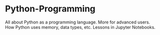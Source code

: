 # Python-Programming
All about Python as a programming language. More for advanced users. How Python uses memory, data types, etc. Lessons in Jupyter Notebooks.

